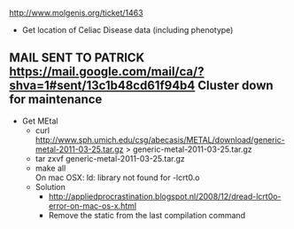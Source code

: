 http://www.molgenis.org/ticket/1463

* Get location of Celiac Disease data (including phenotype)

## MAIL SENT TO PATRICK https://mail.google.com/mail/ca/?shva=1#sent/13c1b48cd61f94b4 Cluster down for maintenance

* Get MEtal  
   * curl http://www.sph.umich.edu/csg/abecasis/METAL/download/generic-metal-2011-03-25.tar.gz > generic-metal-2011-03-25.tar.gz
   * tar zxvf generic-metal-2011-03-25.tar.gz
   * make all  
On mac OSX: ld: library not found for -lcrt0.o  
   * Solution
      * http://appliedprocrastination.blogspot.nl/2008/12/dread-lcrt0o-error-on-mac-os-x.html
      * Remove the static from the last compilation command
